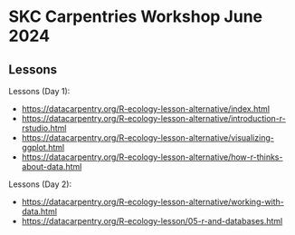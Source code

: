 # SKC Carpentries Workshop June 2024

## Lessons

Lessons (Day 1):
  * https://datacarpentry.org/R-ecology-lesson-alternative/index.html
  * https://datacarpentry.org/R-ecology-lesson-alternative/introduction-r-rstudio.html
  * https://datacarpentry.org/R-ecology-lesson-alternative/visualizing-ggplot.html
  * https://datacarpentry.org/R-ecology-lesson-alternative/how-r-thinks-about-data.html

Lessons (Day 2):
  * https://datacarpentry.org/R-ecology-lesson-alternative/working-with-data.html
  * https://datacarpentry.org/R-ecology-lesson/05-r-and-databases.html

